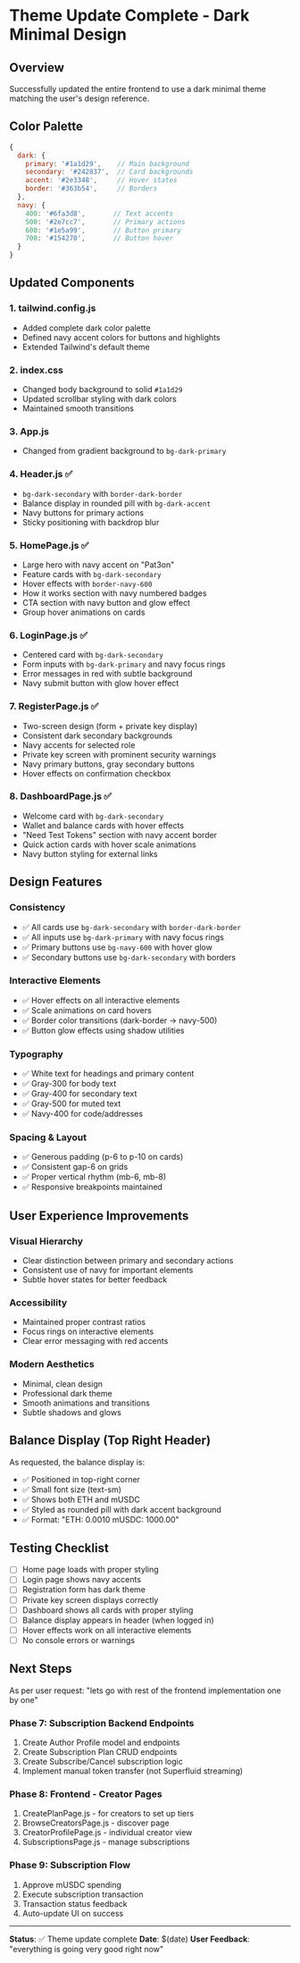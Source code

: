 # Theme Update Complete - Dark Minimal Design

## Overview
Successfully updated the entire frontend to use a dark minimal theme matching the user's design reference.

## Color Palette
```javascript
{
  dark: {
    primary: '#1a1d29',    // Main background
    secondary: '#242837',  // Card backgrounds
    accent: '#2e3348',     // Hover states
    border: '#363b54',     // Borders
  },
  navy: {
    400: '#6fa3d8',       // Text accents
    500: '#2e7cc7',       // Primary actions
    600: '#1e5a99',       // Button primary
    700: '#154270',       // Button hover
  }
}
```

## Updated Components

### 1. **tailwind.config.js**
- Added complete dark color palette
- Defined navy accent colors for buttons and highlights
- Extended Tailwind's default theme

### 2. **index.css**
- Changed body background to solid `#1a1d29`
- Updated scrollbar styling with dark colors
- Maintained smooth transitions

### 3. **App.js**
- Changed from gradient background to `bg-dark-primary`

### 4. **Header.js** ✅
- `bg-dark-secondary` with `border-dark-border`
- Balance display in rounded pill with `bg-dark-accent`
- Navy buttons for primary actions
- Sticky positioning with backdrop blur

### 5. **HomePage.js** ✅
- Large hero with navy accent on "Pat3on"
- Feature cards with `bg-dark-secondary`
- Hover effects with `border-navy-600`
- How it works section with navy numbered badges
- CTA section with navy button and glow effect
- Group hover animations on cards

### 6. **LoginPage.js** ✅
- Centered card with `bg-dark-secondary`
- Form inputs with `bg-dark-primary` and navy focus rings
- Error messages in red with subtle background
- Navy submit button with glow hover effect

### 7. **RegisterPage.js** ✅
- Two-screen design (form + private key display)
- Consistent dark secondary backgrounds
- Navy accents for selected role
- Private key screen with prominent security warnings
- Navy primary buttons, gray secondary buttons
- Hover effects on confirmation checkbox

### 8. **DashboardPage.js** ✅
- Welcome card with `bg-dark-secondary`
- Wallet and balance cards with hover effects
- "Need Test Tokens" section with navy accent border
- Quick action cards with hover scale animations
- Navy button styling for external links

## Design Features

### Consistency
- ✅ All cards use `bg-dark-secondary` with `border-dark-border`
- ✅ All inputs use `bg-dark-primary` with navy focus rings
- ✅ Primary buttons use `bg-navy-600` with hover glow
- ✅ Secondary buttons use `bg-dark-secondary` with borders

### Interactive Elements
- ✅ Hover effects on all interactive elements
- ✅ Scale animations on card hovers
- ✅ Border color transitions (dark-border → navy-500)
- ✅ Button glow effects using shadow utilities

### Typography
- ✅ White text for headings and primary content
- ✅ Gray-300 for body text
- ✅ Gray-400 for secondary text
- ✅ Gray-500 for muted text
- ✅ Navy-400 for code/addresses

### Spacing & Layout
- ✅ Generous padding (p-6 to p-10 on cards)
- ✅ Consistent gap-6 on grids
- ✅ Proper vertical rhythm (mb-6, mb-8)
- ✅ Responsive breakpoints maintained

## User Experience Improvements

### Visual Hierarchy
- Clear distinction between primary and secondary actions
- Consistent use of navy for important elements
- Subtle hover states for better feedback

### Accessibility
- Maintained proper contrast ratios
- Focus rings on interactive elements
- Clear error messaging with red accents

### Modern Aesthetics
- Minimal, clean design
- Professional dark theme
- Smooth animations and transitions
- Subtle shadows and glows

## Balance Display (Top Right Header)
As requested, the balance display is:
- ✅ Positioned in top-right corner
- ✅ Small font size (text-sm)
- ✅ Shows both ETH and mUSDC
- ✅ Styled as rounded pill with dark accent background
- ✅ Format: "ETH: 0.0010  mUSDC: 1000.00"

## Testing Checklist
- [ ] Home page loads with proper styling
- [ ] Login page shows navy accents
- [ ] Registration form has dark theme
- [ ] Private key screen displays correctly
- [ ] Dashboard shows all cards with proper styling
- [ ] Balance display appears in header (when logged in)
- [ ] Hover effects work on all interactive elements
- [ ] No console errors or warnings

## Next Steps
As per user request: "lets go with rest of the frontend implementation one by one"

### Phase 7: Subscription Backend Endpoints
1. Create Author Profile model and endpoints
2. Create Subscription Plan CRUD endpoints
3. Create Subscribe/Cancel subscription logic
4. Implement manual token transfer (not Superfluid streaming)

### Phase 8: Frontend - Creator Pages
1. CreatePlanPage.js - for creators to set up tiers
2. BrowseCreatorsPage.js - discover page
3. CreatorProfilePage.js - individual creator view
4. SubscriptionsPage.js - manage subscriptions

### Phase 9: Subscription Flow
1. Approve mUSDC spending
2. Execute subscription transaction
3. Transaction status feedback
4. Auto-update UI on success

---
**Status**: ✅ Theme update complete
**Date**: $(date)
**User Feedback**: "everything is going very good right now"
